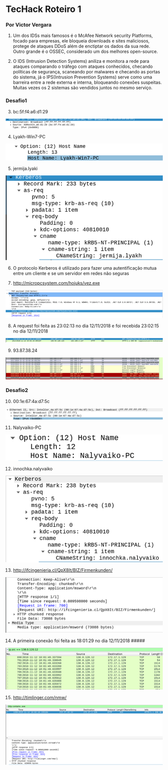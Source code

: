 # TecHack Roteiro 1
### Por Victor Vergara

1) Um dos IDSs mais famosos é o McAfee Network security Platforms, focado para empresas, ele bloqueia downloads e sites maliciosos, protege de ataques DDoS além de enctiptar os dados da sua rede. Outro grande é o OSSEC, considerado um dos melhores open-source.

2) O IDS (Intrusion Detection Systems) aniliza e monitora a rede para ataques comparando o tráfego com ataques conhecidos, checando políticas de segurança, scaneando por malwares e checando as portas do sistema, já o IPS(Intrusion Prevention Systems) serve como uma barreira entre a rede externa e interna, bloqueando conexões suspeitas.
Muitas vezes os 2 sistemas são vendidos juntos no mesmo serviço.

### Desafio1

3) bc:5f:f4:a6:d1:29

![alt_text](imgs/3.png)


4) Lyakh-Win7-PC

![alt_text](imgs/4.png)


5) jermija.lyaki

![alt_text](imgs/5.png)


6) O protocolo Kerberos é utilizado para fazer uma autentificação mutua entre um cliente e se um servidor em redes não seguras


7) http://micropcsystem.com/hojuks/vez.exe

![alt_text](imgs/7.png)


8) A request foi feita as 23:02:13 no dia 12/11/2018 e foi recebida 23:02:15 no dia 12/11/2018

![alt_text](imgs/8.png)


9) 93.87.38.24

![alt_text](imgs/9.png)

### Desafio2


10) 00:1e:67:4a:d7:5c

![alt_text](imgs/10.png)


11) Nalyvaiko-PC

![alt_text](imgs/11.png)


12) innochka.nalyvaiko

![alt_text](imgs/12.png)


13) http://ifcingenieria.cl/QpX8It/BIZ/Firmenkunden/

![alt_text](imgs/13.png)


14) A primeira conexão foi feita as 18:01:29 no dia 12/11/2018 #####

![alt_text](imgs/14.png)


15) http://timlinger.com/nmw/

![alt_text](imgs/15.png)
